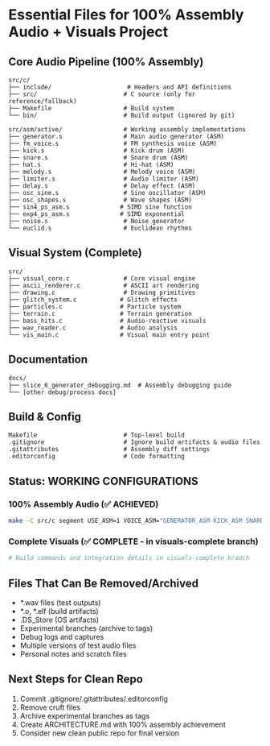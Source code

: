 # Essential Files for 100% Assembly Audio + Visuals Project

## Core Audio Pipeline (100% Assembly)
```
src/c/
├── include/                     # Headers and API definitions
├── src/                        # C source (only for reference/fallback)
├── Makefile                    # Build system
└── bin/                        # Build output (ignored by git)

src/asm/active/                 # Working assembly implementations
├── generator.s                 # Main audio generator (ASM)
├── fm_voice.s                  # FM synthesis voice (ASM) 
├── kick.s                      # Kick drum (ASM)
├── snare.s                     # Snare drum (ASM)
├── hat.s                       # Hi-hat (ASM)
├── melody.s                    # Melody voice (ASM)
├── limiter.s                   # Audio limiter (ASM)
├── delay.s                     # Delay effect (ASM)
├── osc_sine.s                  # Sine oscillator (ASM)
├── osc_shapes.s                # Wave shapes (ASM)
├── sin4_ps_asm.s              # SIMD sine function
├── exp4_ps_asm.s              # SIMD exponential  
├── noise.s                     # Noise generator
└── euclid.s                    # Euclidean rhythms
```

## Visual System (Complete)
```
src/
├── visual_core.c               # Core visual engine
├── ascii_renderer.c            # ASCII art rendering
├── drawing.c                   # Drawing primitives
├── glitch_system.c            # Glitch effects
├── particles.c                # Particle system
├── terrain.c                  # Terrain generation
├── bass_hits.c                # Audio-reactive visuals
├── wav_reader.c               # Audio analysis
└── vis_main.c                 # Visual main entry point
```

## Documentation 
```
docs/
├── slice_6_generator_debugging.md  # Assembly debugging guide
└── [other debug/process docs]
```

## Build & Config
```
Makefile                        # Top-level build
.gitignore                      # Ignore build artifacts & audio files
.gitattributes                  # Assembly diff settings
.editorconfig                   # Code formatting
```

## Status: WORKING CONFIGURATIONS

### 100% Assembly Audio (✅ ACHIEVED)
```bash
make -C src/c segment USE_ASM=1 VOICE_ASM="GENERATOR_ASM KICK_ASM SNARE_ASM HAT_ASM MELODY_ASM FM_VOICE_ASM LIMITER_ASM DELAY_ASM"
```

### Complete Visuals (✅ COMPLETE - in visuals-complete branch)
```bash
# Build commands and integration details in visuals-complete branch
```

## Files That Can Be Removed/Archived
- *.wav files (test outputs)
- *.o, *.elf (build artifacts) 
- .DS_Store (OS artifacts)
- Experimental branches (archive to tags)
- Debug logs and captures
- Multiple versions of test audio files
- Personal notes and scratch files

## Next Steps for Clean Repo
1. Commit .gitignore/.gitattributes/.editorconfig
2. Remove cruft files 
3. Archive experimental branches as tags
4. Create ARCHITECTURE.md with 100% assembly achievement
5. Consider new clean public repo for final version
